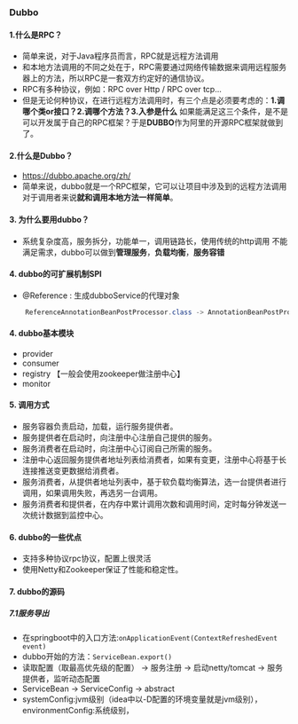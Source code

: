 ### Dubbo
 #### 1.什么是RPC？

- 简单来说，对于Java程序员⽽⾔，RPC就是远程⽅法调⽤
- 和本地方法调用的不同之处在于，RPC需要通过网络传输数据来调用远程服务器上的方法，所以RPC是一套双方约定好的通信协议。
- RPC有多种协议，例如：RPC over Http / RPC over tcp...
- 但是无论何种协议，在进行远程方法调用时，有三个点是必须要考虑的：**1.调哪个类or接口？2.调哪个方法？3.入参是什么**
如果能满足这三个条件，是不是可以开发属于自己的RPC框架？于是**DUBBO**作为阿里的开源RPC框架就做到了。

#### 2.什么是Dubbo？

- https://dubbo.apache.org/zh/
- 简单来说，dubbo就是一个RPC框架，它可以让项目中涉及到的远程方法调用对于调用者来说**就和调用本地方法一样简单**。

#### 3. 为什么要用dubbo？

- 系统复杂度高，服务拆分，功能单一，调用链路长，使用传统的http调用
不能满足需求，dubbo可以做到**管理服务**，**负载均衡**，**服务容错**

#### 4. dubbo的可扩展机制SPI

- @Reference : 生成dubboService的代理对象

```java
    ReferenceAnnotationBeanPostProcessor.class -> AnnotationBeanPostProcessor.class -> doGetInjectedBean()
```

#### 4. dubbo基本模块

- provider
- consumer
- registry 【一般会使用zookeeper做注册中心】
- monitor

#### 5. 调用方式

- 服务容器负责启动，加载，运行服务提供者。
- 服务提供者在启动时，向注册中心注册自己提供的服务。
- 服务消费者在启动时，向注册中心订阅自己所需的服务。
- 注册中心返回服务提供者地址列表给消费者，如果有变更，注册中心将基于长连接推送变更数据给消费者。
- 服务消费者，从提供者地址列表中，基于软负载均衡算法，选一台提供者进行调用，如果调用失败，再选另一台调用。
- 服务消费者和提供者，在内存中累计调用次数和调用时间，定时每分钟发送一次统计数据到监控中心。

#### 6. dubbo的一些优点

- 支持多种协议rpc协议，配置上很灵活
- 使用Netty和Zookeeper保证了性能和稳定性。

#### 7. dubbo的源码

##### 7.1服务导出 
- 在springboot中的入口方法:```onApplicationEvent(ContextRefreshedEvent event)```
- dubbo开始的方法：```ServiceBean.export()```
- 读取配置（取最高优先级的配置） -> 服务注册 -> 启动netty/tomcat -> 服务提供者，监听动态配置
- ServiceBean -> ServiceConfig -> abstract
- systemConfig:jvm级别（idea中以-D配置的环境变量就是jvm级别），environmentConfig:系统级别，


